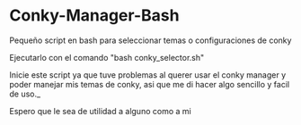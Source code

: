 # Conky-Manager-Bash
Pequeño script en bash para seleccionar temas o configuraciones de conky

Ejecutarlo con el comando "bash conky_selector.sh"

Inicie este script ya que tuve problemas al querer usar el conky manager y poder manejar mis temas de conky, asi que me di hacer algo sencillo y facil de uso._

Espero que le sea de utilidad a alguno como a mi
